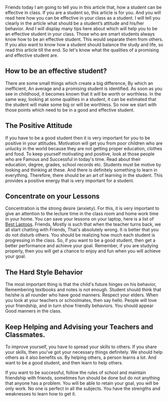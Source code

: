 Friends today I am going to tell you in this article that, how a student can be effective in class. If you are a student so, this article is for you. And you will read here how you can be effective in your class as a student. I will tell you clearly in the article what should be a student’s attitude and his/her behavior. And I will display many tips here about which will help you to be an effective student in your class. 
Those who are smart students always know how to be an effective student. This would separate them from others. If you also want to know how a student should balance the study and life, so read this article till the end. So let's know what the qualities of a promising and effective student are. 

## How to be an effective student?
There are some small things which create a big difference, By which an inefficient, An average and a promising student is identified. As soon as you see in childhood, it becomes known that it will be worth or worthless. In the same way, looking at some qualities in a student, it can be estimated that the student will make some big or will be worthless. So now we start with those points which need to be in a good and effective student. 

## The Positive Attitude
If you have to be a good student then it is very important for you to be positive in your attitudes. Motivation will get you from poor children who are unlucky in the world because they are not getting proper education, clothes and food. To keep yourself motivating and positive, look at those people who are Famous and Successful in today's time. Read about their education, degree, grades, school records etc. Students must be motive by looking and thinking at these. And there is definitely something to learn in everything. Therefore, there should be an art of learning in the student. This provides a positive energy that is very important for a student.

## Concentrate on your Lessons
Concentration is the strong desire (anxiety). For this, it is very important to give an attention to the lecture time in the class room and home work time in your home. You can save your lessons on your laptop, here is a list of [Best Laptops](http://www.tinylaptop.net/best-laptops-under-500-dollars-with-windows-8-1-or-8/). Friends, Mostly is such that when the teacher turns back, we all start chatting with Friends, That's absolutely wrong. It is better that you do not disturb others. You should be realizing how much each student is progressing in the class. So, if you want to be a good student, then get a better performance and achieve your goal. Remember, if you are studying properly, then you will get a chance to enjoy and fun when you will achieve your goal.
## The Hard Style Behavior

The most important thing is that the child's future hinges on his behavior, Remembering textbooks and notes is not enough. Student should think that he/she is all rounder who have good manners. Respect your elders. When you look at your teachers or schoolmates, then say hello. People will love your friendship, and in turn show friendly behaviors. You should appear Good manners in the class.

## Keep Helping and Advising your Teachers and Classmates.
To improve yourself, you have to spread your skills to others. If you share your skills, then you've got your necessary things definitely. We should help others as it also benefits us. By helping others, a person learns a lot. And want to be a good student, and then learn to help others.

If you want to be successful, follow the rules of school and maintain friendship with friends, sometimes fun should be done but do not anything that anyone has a problem. You will be able to retain your goal, you will be only work. No one is perfect in all the subjects. You have the strengths and weaknesses to learn how to get it.
